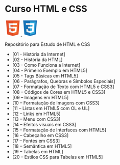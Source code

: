 # Curso HTML e CSS
<p align="left">
 <a href="https://www.cursoemvideo.com/curso/html5/" target="_blank" rel="noreferrer">
  <img src="https://github.com/devicons/devicon/blob/master/icons/html5/html5-original.svg" alt="rails" width="50" height="50"/>
 </a>
 <a href="https://www.cursoemvideo.com/curso/html5/" target="_blank" rel="noreferrer">
  <img src="https://github.com/devicons/devicon/blob/master/icons/css3/css3-original.svg" alt="ruby" width="50" height="50"/> 
 </a>
</p>

<p>Repositório para Estudo de HTML e CSS </p>

- [01 - História da Internet]
- [02 - História da HTML]
- [03 - Como Funciona a Internet]
- [04 - Primeiro Exemplo em HTML5]
- [05 - Tags Básicas em HTML5]
- [06 - Parágrafos, Quebras e Símbolos Especiais]
- [07 - Formatação de Texto com HTML5 e CSS3]
- [08 – Códigos de Cores em HTML5 e CSS3]
- [09 – Imagens em HTML5]
- [10 – Formatação de Imagens com CSS3]
- [11 – Listas em HTML5 com OL e UL]
- [12 – Links em HTML5]
- [13 – Menu com CSS3]
- [14 – Efeitos visuais em CSS3]
- [15 – Formatação de Interfaces com HTML5]
- [16 – Cabeçalho em CSS3]
- [17 – Fontes em CSS3]
- [18 – Semântica em HTML5]
- [19 – Tabelas em HTML]
- [20 – Estilos CSS para Tabelas em HTML5]
